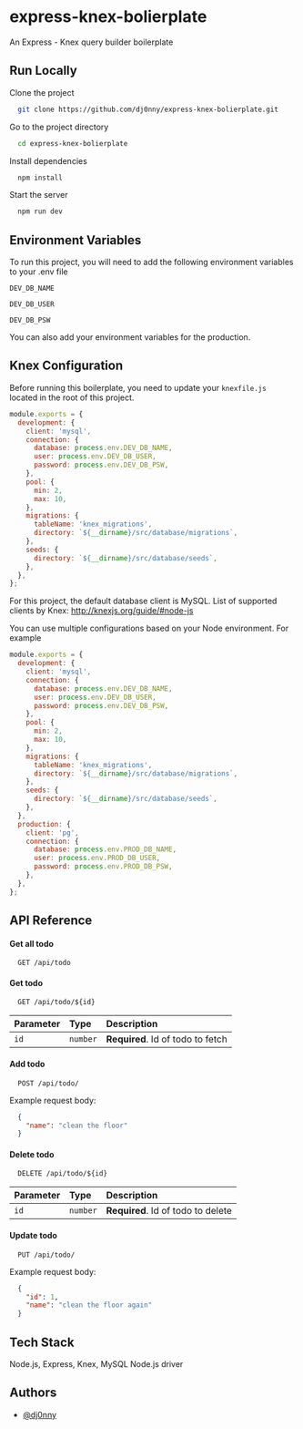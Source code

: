 
# express-knex-bolierplate

An Express - Knex query builder boilerplate


## Run Locally

Clone the project

```bash
  git clone https://github.com/dj0nny/express-knex-bolierplate.git
```

Go to the project directory

```bash
  cd express-knex-bolierplate
```

Install dependencies

```bash
  npm install
```

Start the server

```bash
  npm run dev
```


## Environment Variables

To run this project, you will need to add the following environment variables to your .env file

`DEV_DB_NAME`

`DEV_DB_USER`

`DEV_DB_PSW`

You can also add your environment variables for the production.
## Knex Configuration

Before running this boilerplate, you need to update your `knexfile.js` located in the root of this project.

```javascript
module.exports = {
  development: {
    client: 'mysql',
    connection: {
      database: process.env.DEV_DB_NAME,
      user: process.env.DEV_DB_USER,
      password: process.env.DEV_DB_PSW,
    },
    pool: {
      min: 2,
      max: 10,
    },
    migrations: {
      tableName: 'knex_migrations',
      directory: `${__dirname}/src/database/migrations`,
    },
    seeds: {
      directory: `${__dirname}/src/database/seeds`,
    },
  },
};
```
For this project, the default database client is MySQL. List of supported clients by Knex: http://knexjs.org/guide/#node-js

You can use multiple configurations based on your Node environment. For example

```javascript
module.exports = {
  development: {
    client: 'mysql',
    connection: {
      database: process.env.DEV_DB_NAME,
      user: process.env.DEV_DB_USER,
      password: process.env.DEV_DB_PSW,
    },
    pool: {
      min: 2,
      max: 10,
    },
    migrations: {
      tableName: 'knex_migrations',
      directory: `${__dirname}/src/database/migrations`,
    },
    seeds: {
      directory: `${__dirname}/src/database/seeds`,
    },
  },
  production: {
    client: 'pg',
    connection: {
      database: process.env.PROD_DB_NAME,
      user: process.env.PROD_DB_USER,
      password: process.env.PROD_DB_PSW,
    },
  },
};
```
## API Reference

#### Get all todo

```http
  GET /api/todo
```

#### Get todo

```http
  GET /api/todo/${id}
```

| Parameter | Type     | Description                       |
| :-------- | :------- | :-------------------------------- |
| `id`      | `number` | **Required**. Id of todo to fetch |

#### Add todo

```http
  POST /api/todo/
```

Example request body:

```json
  {
    "name": "clean the floor"
  }
```

#### Delete todo

```http
  DELETE /api/todo/${id}
```

| Parameter | Type     | Description                       |
| :-------- | :------- | :-------------------------------- |
| `id`      | `number` | **Required**. Id of todo to delete |

#### Update todo

```http
  PUT /api/todo/
```

Example request body:

```json
  {
    "id": 1,
    "name": "clean the floor again"
  }
```
## Tech Stack

Node.js, Express, Knex, MySQL Node.js driver


## Authors

- [@dj0nny](https://github.com/dj0nny/)

